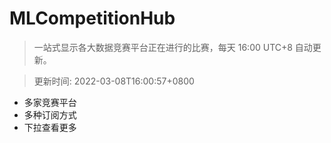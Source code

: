 # MLCompetitionHub

> 一站式显示各大数据竞赛平台正在进行的比赛，每天 16:00 UTC+8 自动更新。
  
> 更新时间: 2022-03-08T16:00:57+0800 

* 多家竞赛平台
* 多种订阅方式
* 下拉查看更多
